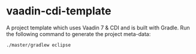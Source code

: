 vaadin-cdi-template
====

A project template which uses Vaadin 7 & CDI and is built with Gradle.
Run the following command to generate the project meta-data:

    ./master/gradlew eclipse


